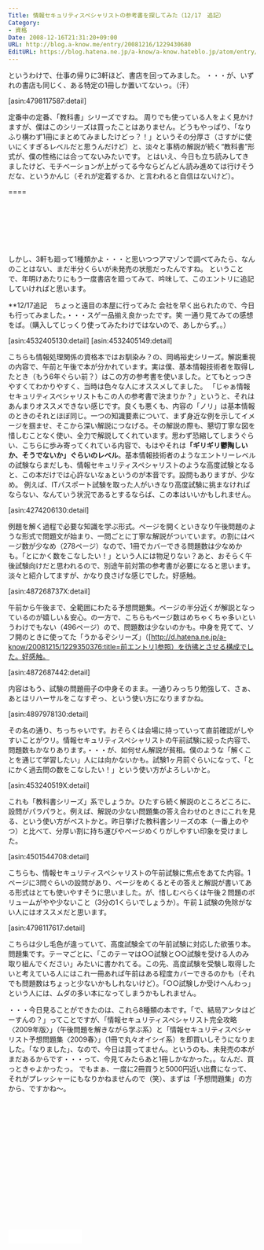 ```yaml
---
Title: 情報セキュリティスペシャリストの参考書を探してみた（12/17　追記）
Category:
- 資格
Date: 2008-12-16T21:31:20+09:00
URL: http://blog.a-know.me/entry/20081216/1229430680
EditURL: https://blog.hatena.ne.jp/a-know/a-know.hateblo.jp/atom/entry/12921228815727980141
---
```


というわけで、仕事の帰りに3軒ほど、書店を回ってみました。
・・・が、いずれの書店も同じく、ある特定の1冊しか置いてないっ。（汗）


[asin:4798117587:detail]


定番中の定番、「教科書」シリーズですね。
周りでも使っている人をよく見かけますが、僕はこのシリーズは買ったことはありません。どうもやっぱり、「なりふり構わず1冊にまとめてみましたけどっ？！」というその分厚さ（さすがに使いにくすぎるレベルだと思うんだけど）と、淡々と事柄の解説が続く“教科書”形式が、僕の性格には合ってないみたいです。
とはいえ、今日も立ち読みしてきましたけど、モチベーションが上がってる今ならどんどん読み進めては行けそうだな、というかんじ（それが定着するか、と言われると自信はないけど）。

====

<script async src="//pagead2.googlesyndication.com/pagead/js/adsbygoogle.js"></script>
<!-- article-top -->
<ins class="adsbygoogle"
     style="display:inline-block;width:728px;height:90px"
     data-ad-client="ca-pub-3463034538369189"
     data-ad-slot="8367620130"></ins>
<script>
(adsbygoogle = window.adsbygoogle || []).push({});
</script>


しかし、3軒も廻って1種類かよ・・・と思いつつアマゾンで調べてみたら、なんのことはない、まだ半分くらいが未発売の状態だったんですね。
ということで、年明けあたりにもう一度書店を廻ってみて、吟味して、このエントリに追記していければと思います。


**12/17追記　ちょっと遠目の本屋に行ってみた
会社を早く出られたので、今日も行ってみました。・・・スゲー品揃え良かったです。笑
一通り見てみての感想をば。（購入してじっくり使ってみたわけではないので、あしからず。。）


[asin:4532405130:detail]
[asin:4532405149:detail]


こちらも情報処理関係の資格本ではお馴染み？の、岡嶋裕史シリーズ。解説重視の内容で、午前と午後で本が分かれています。実は僕、基本情報技術者を取得したとき（もう6年ぐらい前？）はこの方の参考書を使いました。とてもとっつきやすくてわかりやすく、当時は色々な人にオススメしてました。
「じゃぁ情報セキュリティスペシャリストもこの人の参考書で決まりか？」というと、それはあんまりオススメできない感じです。良くも悪くも、内容の「ノリ」は基本情報のときのそれとほぼ同じ。一つの知識要素について、まず身近な例を示してイメージを掴ませ、そこから深い解説につなげる。その解説の際も、懇切丁寧な図を惜しむことなく使い、全力で解説してくれています。思わず恐縮してしまうぐらい、こちらに歩み寄ってくれている内容で、もはやそれは<span style="font-weight:bold;">「ギリギリ鬱陶しいか、そうでないか」ぐらいのレベル</span>。基本情報技術者のようなエントリーレベルの試験ならまだしも、情報セキュリティスペシャリストのような高度試験となると、この本だけでは心許ないなぁというのが本音です。設問もありますが、少なめ。
例えば、ITパスポート試験を取った人がいきなり高度試験に挑まなければならない、なんていう状況であるとするならば、この本はいいかもしれません。


[asin:4274206130:detail]


例題を解く過程で必要な知識を学ぶ形式。ページを開くといきなり午後問題のような形式で問題文が始まり、一問ごとに丁寧な解説がついています。の割にはページ数が少なめ（278ページ）なので、1冊でカバーできる問題数は少なめかも。「とにかく数をこなしたい！」という人には物足りない？あと、おそらく午後試験向けだと思われるので、別途午前対策の参考書が必要になると思います。
淡々と紹介してますが、かなり良さげな感じでした。好感触。


[asin:487268737X:detail]


午前から午後まで、全範囲にわたる予想問題集。ページの半分近くが解説となっているのが嬉しい＆安心。の一方で、こちらもページ数はめちゃくちゃ多いというわけでもない（496ページ）ので、問題数は少ないのかも。中身を見てて、ソフ開のときに使ってた「うかるぞシリーズ」（[http://d.hatena.ne.jp/a-know/20081215/1229350376:title=前エントリ]参照）を彷彿とさせる構成でした。好感触。


[asin:4872687442:detail]


内容はもう、試験の問題冊子の中身そのまま。一通りみっちり勉強して、さぁ、あとはリハーサルをこなすぞっ、という使い方になりますかね。


[asin:4897978130:detail]


その名の通り、ちっちゃいです。おそらくは会場に持っていって直前確認がしやすいことがウリ。情報セキュリティスペシャリストの午前試験に絞った内容で、問題数もかなりあります。・・・が、如何せん解説が貧相。僕のような「解くことを通じて学習したい」人には向かないかも。試験1ヶ月前ぐらいになって、「とにかく過去問の数をこなしたい！」という使い方がよろしいかと。


[asin:453240519X:detail]


これも「教科書シリーズ」系でしょうか。ひたすら続く解説のところどころに、設問がパラパラと。例えば、解説の少ない問題集の答え合わせのときにこれを見る、という使い方がベストかと。昨日挙げた教科書シリーズの本（一番上のやつ）と比べて、分厚い割に持ち運びやページめくりがしやすい印象を受けました。


[asin:4501544708:detail]


こちらも、情報セキュリティスペシャリストの午前試験に焦点をあてた内容。1ページに3問ぐらいの設問があり、ページをめくるとその答えと解説が書いてある形式はとても使いやすそうに思いました。が、惜しむべらくは午後２問題のボリュームがやや少ないこと（3分の1くらいでしょうか）。午前１試験の免除がない人にはオススメだと思います。


[asin:4798117617:detail]


こちらは少し毛色が違っていて、高度試験全ての午前試験に対応した欲張り本。問題集です。テーマごとに、「このテーマは○○試験と○○試験を受ける人のみ取り組んでください」みたいに書かれてる。この先、高度試験を受験し取得したいと考えている人にはこれ一冊あれば午前はある程度カバーできるのかも（それでも問題数はちょっと少ないかもしれないけど）。「○○試験しか受けへんわっ」という人には、ムダの多い本になってしまうかもしれません。


・・・今日見ることができたのは、これら8種類の本です。「で、結局アンタはどーすんの？」ってことですが、「情報セキュリティスペシャリスト完全攻略〈2009年版〉」（午後問題を解きながら学ぶ系）と「情報セキュリティスペシャリスト予想問題集〈2009春〉」（1冊で丸々オイシイ系）を即買いしそうになりました。「なりました」、なので、今日は買ってません。というのも、未発売の本がまだあるからです・・・って、今見てみたらあと1冊しかなかった。。なんだ、買っときゃよかったっ。
でもまぁ、一度に2冊買うと5000円近い出費になって、それがプレッシャーにもなりかねませんので（笑）、まずは「予想問題集」の方から、ですかね〜。


<script async src="//pagead2.googlesyndication.com/pagead/js/adsbygoogle.js"></script>
<!-- article-bottom2 -->
<ins class="adsbygoogle"
     style="display:inline-block;width:300px;height:250px"
     data-ad-client="ca-pub-3463034538369189"
     data-ad-slot="5274552934"></ins>
<script>
(adsbygoogle = window.adsbygoogle || []).push({});
</script>


<iframe src="//blog.hatena.ne.jp/a-know/a-know.hateblo.jp/subscribe/iframe" allowtransparency="true" frameborder="0" scrolling="no" width="150" height="28"></iframe>
